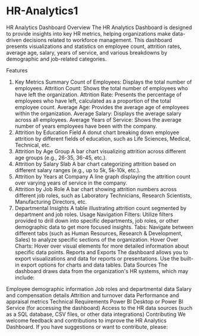 # HR-Analytics1
HR Analytics Dashboard
Overview
The HR Analytics Dashboard is designed to provide insights into key HR metrics, helping organizations make data-driven decisions related to workforce management. This dashboard presents visualizations and statistics on employee count, attrition rates, average age, salary, years of service, and various breakdowns by demographic and job-related categories.

Features
1. Key Metrics Summary
Count of Employees: Displays the total number of employees.
Attrition Count: Shows the total number of employees who have left the organization.
Attrition Rate: Presents the percentage of employees who have left, calculated as a proportion of the total employee count.
Average Age: Provides the average age of employees within the organization.
Average Salary: Displays the average salary across all employees.
Average Years of Service: Shows the average number of years employees have been with the company.
2. Attrition by Education Field
A donut chart breaking down employee attrition by different fields of education, such as Life Sciences, Medical, Technical, etc.
3. Attrition by Age Group
A bar chart visualizing attrition across different age groups (e.g., 26-35, 36-45, etc.).
4. Attrition by Salary Slab
A bar chart categorizing attrition based on different salary ranges (e.g., up to 5k, 5k-10k, etc.).
5. Attrition by Years at Company
A line graph displaying the attrition count over varying years of service in the company.
6. Attrition by Job Role
A bar chart showing attrition numbers across different job roles, such as Laboratory Technicians, Research Scientists, Manufacturing Directors, etc.
7. Departmental Insights
A table illustrating attrition count segmented by department and job roles.
Usage
Navigation
Filters: Utilize filters provided to drill down into specific departments, job roles, or other demographic data to get more focused insights.
Tabs: Navigate between different tabs (such as Human Resources, Research & Development, Sales) to analyze specific sections of the organization.
Hover Over Charts: Hover over visual elements for more detailed information about specific data points.
Reports and Exports
The dashboard allows you to export visualizations and data for reports or presentations. Use the built-in export options for charts and data tables.
Data Sources
The dashboard draws data from the organization's HR systems, which may include:

Employee demographic information
Job roles and departmental data
Salary and compensation details
Attrition and turnover data
Performance and appraisal metrics
Technical Requirements
Power BI Desktop or Power BI Service (for accessing the dashboard)
Access to the HR data sources (such as a SQL database, CSV files, or other data integrations)
Contributing
We welcome feedback and contributions to improve the HR Analytics Dashboard. If you have suggestions or want to contribute, please:

